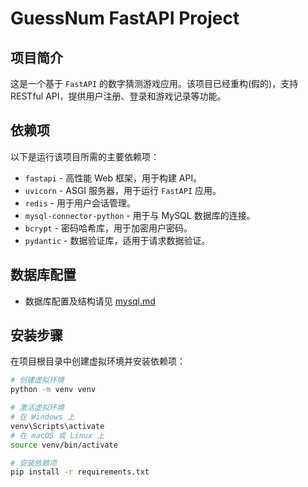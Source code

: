 # GuessNum FastAPI Project

## 项目简介

这是一个基于 `FastAPI` 的数字猜测游戏应用。该项目已经重构(假的)，支持 RESTful API，提供用户注册、登录和游戏记录等功能。

## 依赖项

以下是运行该项目所需的主要依赖项：

- `fastapi` - 高性能 Web 框架，用于构建 API。
- `uvicorn` - ASGI 服务器，用于运行 `FastAPI` 应用。
- `redis` - 用于用户会话管理。
- `mysql-connector-python` - 用于与 MySQL 数据库的连接。
- `bcrypt` - 密码哈希库，用于加密用户密码。
- `pydantic` - 数据验证库，适用于请求数据验证。

## 数据库配置

- 数据库配置及结构请见 [mysql.md](https://github.com/Hanserprpr/guessnum_fastapi_refactor/blob/main/mysql.md)

## 安装步骤

在项目根目录中创建虚拟环境并安装依赖项：

```bash
# 创建虚拟环境
python -m venv venv

# 激活虚拟环境
# 在 Windows 上
venv\Scripts\activate
# 在 macOS 或 Linux 上
source venv/bin/activate

# 安装依赖项
pip install -r requirements.txt
